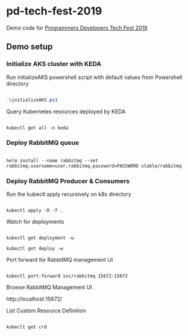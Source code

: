# pd-tech-fest-2019

Demo code for [Programmers Developers Tech Fest 2019](https://www.eventbrite.com/e/pd-techfest-tickets-62965805419)

## Demo setup

### Initialize AKS cluster with KEDA

Run initializeAKS powershell script with default values from Powershell directory

```powershell

.\initializeAKS.ps1

```

Query Kubernetes resources deployed by KEDA

```code

kubectl get all -n keda

```

### Deploy RabbitMQ queue

```code

helm install --name rabbitmq --set rabbitmq.username=user,rabbitmq.password=PASSWORD stable/rabbitmq

```

### Deploy RabbitMQ Producer & Consumers

Run the kubectl apply recursively on k8s directory

```code

kubectl apply -R -f .

```

Watch for deployments

```code

kubectl get deployment -w

kubectl get deploy -w

```

Port forward for RabbitMQ management UI

```code

kubectl port-forward svc/rabbitmq 15672:15672

```

Browse RabbitMQ Management UI

http://localhost:15672/

List Custom Resource Definition

```code

kubeclt get crd

```
